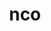 ---
title: "nco"
layout: cache
categories: [package, develop]
meta: {"compilers": ["cce@18.0.0", "gcc@11.4.0", "intel-oneapi-compilers@2025.1.0"], "num_specs": 34, "num_specs_by_stack": {"e4s": 8, "e4s-cray-rhel": 10, "e4s-neoverse-v2": 9, "e4s-oneapi": 7, "root": 34}, "oss": ["rhel8", "ubuntu22.04"], "platforms": ["linux"], "stacks": ["e4s", "e4s-cray-rhel", "e4s-neoverse-v2", "e4s-oneapi", "root"], "targets": ["neoverse_v2", "x86_64_v3"], "versions": ["5.3.3"]}
spec_details: [{"compiler": "gcc@11.4.0", "hash": "2njid45baons4wzysqe4wydac2ray2gp", "os": "ubuntu22.04", "platform": "linux", "size": "-", "stacks": ["e4s-neoverse-v2", "root"], "target": "neoverse_v2", "variants": ["build_system=autotools", "~doc", "+openmp"], "versions": ["5.3.3"]}, {"compiler": "cce@18.0.0", "hash": "2ywzqyxiis7gmoy5orpy6o72cbcusaus", "os": "rhel8", "platform": "linux", "size": "-", "stacks": ["e4s-cray-rhel", "root"], "target": "x86_64_v3", "variants": ["build_system=autotools", "~doc", "+openmp"], "versions": ["5.3.3"]}, {"compiler": "gcc@11.4.0", "hash": "4fpisbtmuaccv5q6iif6v4vcyvc7q475", "os": "ubuntu22.04", "platform": "linux", "size": "-", "stacks": ["e4s", "root"], "target": "x86_64_v3", "variants": ["build_system=autotools", "~doc", "+openmp"], "versions": ["5.3.3"]}, {"compiler": "intel-oneapi-compilers@2025.1.0", "hash": "4revf7mdio4nenc5ns5zzhlabwzg3qyr", "os": "ubuntu22.04", "platform": "linux", "size": "-", "stacks": ["e4s-oneapi", "root"], "target": "x86_64_v3", "variants": ["build_system=autotools", "~doc", "+openmp"], "versions": ["5.3.3"]}, {"compiler": "gcc@11.4.0", "hash": "52d3jyqdgozfq4nkpmkqcoy7zfid7avw", "os": "ubuntu22.04", "platform": "linux", "size": "-", "stacks": ["e4s", "root"], "target": "x86_64_v3", "variants": ["build_system=autotools", "~doc", "+openmp"], "versions": ["5.3.3"]}, {"compiler": "gcc@11.4.0", "hash": "5iik5pjici2rksvw6dlu4dtlyqz6ec7u", "os": "ubuntu22.04", "platform": "linux", "size": "-", "stacks": ["e4s-neoverse-v2", "root"], "target": "neoverse_v2", "variants": ["build_system=autotools", "~doc", "+openmp"], "versions": ["5.3.3"]}, {"compiler": "cce@18.0.0", "hash": "6llv5blof4dhneu4tncdgjnauh3b6tz7", "os": "rhel8", "platform": "linux", "size": "-", "stacks": ["e4s-cray-rhel", "root"], "target": "x86_64_v3", "variants": ["build_system=autotools", "~doc", "+openmp"], "versions": ["5.3.3"]}, {"compiler": "intel-oneapi-compilers@2025.1.0", "hash": "6mozy5qrfwyfcbfwfmvpg7m4k27s3ulv", "os": "ubuntu22.04", "platform": "linux", "size": "-", "stacks": ["e4s-oneapi", "root"], "target": "x86_64_v3", "variants": ["build_system=autotools", "~doc", "+openmp"], "versions": ["5.3.3"]}, {"compiler": "gcc@11.4.0", "hash": "a7i3inloan745vmbsibuezbumu734dhp", "os": "ubuntu22.04", "platform": "linux", "size": "-", "stacks": ["e4s", "root"], "target": "x86_64_v3", "variants": ["build_system=autotools", "~doc", "+openmp"], "versions": ["5.3.3"]}, {"compiler": "gcc@11.4.0", "hash": "aomfe654ndk5mqg66fmizdlv6q5zjvh5", "os": "ubuntu22.04", "platform": "linux", "size": "-", "stacks": ["e4s-neoverse-v2", "root"], "target": "neoverse_v2", "variants": ["build_system=autotools", "~doc", "+openmp"], "versions": ["5.3.3"]}, {"compiler": "intel-oneapi-compilers@2025.1.0", "hash": "bp47iawvuk2hlqykklcflht2bznmkwv4", "os": "ubuntu22.04", "platform": "linux", "size": "-", "stacks": ["e4s-oneapi", "root"], "target": "x86_64_v3", "variants": ["build_system=autotools", "~doc", "+openmp"], "versions": ["5.3.3"]}, {"compiler": "cce@18.0.0", "hash": "cf6vjwmoz77uc7f7lfgb566pr3eqywlj", "os": "rhel8", "platform": "linux", "size": "-", "stacks": ["e4s-cray-rhel", "root"], "target": "x86_64_v3", "variants": ["build_system=autotools", "~doc", "+openmp"], "versions": ["5.3.3"]}, {"compiler": "intel-oneapi-compilers@2025.1.0", "hash": "cld2pq4jefsaxyvjft47n7veytz2ujpv", "os": "ubuntu22.04", "platform": "linux", "size": "-", "stacks": ["e4s-oneapi", "root"], "target": "x86_64_v3", "variants": ["build_system=autotools", "~doc", "+openmp"], "versions": ["5.3.3"]}, {"compiler": "gcc@11.4.0", "hash": "djewivm6sodjdvlzg7tr5r36cfhssqzs", "os": "ubuntu22.04", "platform": "linux", "size": "-", "stacks": ["e4s", "root"], "target": "x86_64_v3", "variants": ["build_system=autotools", "~doc", "+openmp"], "versions": ["5.3.3"]}, {"compiler": "intel-oneapi-compilers@2025.1.0", "hash": "fijqu67bif4jhzn4hi7tvwkzgoq4lilg", "os": "ubuntu22.04", "platform": "linux", "size": "-", "stacks": ["e4s-oneapi", "root"], "target": "x86_64_v3", "variants": ["build_system=autotools", "~doc", "+openmp"], "versions": ["5.3.3"]}, {"compiler": "gcc@11.4.0", "hash": "gb6mrc7lrmb6e4spzrrsw45tns4hevx3", "os": "ubuntu22.04", "platform": "linux", "size": "-", "stacks": ["e4s", "root"], "target": "x86_64_v3", "variants": ["build_system=autotools", "~doc", "+openmp"], "versions": ["5.3.3"]}, {"compiler": "intel-oneapi-compilers@2025.1.0", "hash": "gdvalttpfo72f2wpnyubuovivp3gznni", "os": "ubuntu22.04", "platform": "linux", "size": "-", "stacks": ["e4s-oneapi", "root"], "target": "x86_64_v3", "variants": ["build_system=autotools", "~doc", "+openmp"], "versions": ["5.3.3"]}, {"compiler": "cce@18.0.0", "hash": "gibssm2eyan5nwhdtppruxbutdit4ujn", "os": "rhel8", "platform": "linux", "size": "-", "stacks": ["e4s-cray-rhel", "root"], "target": "x86_64_v3", "variants": ["build_system=autotools", "~doc", "+openmp"], "versions": ["5.3.3"]}, {"compiler": "gcc@11.4.0", "hash": "hntpcc7vkuzfaafeaaslqvy7zfnopalt", "os": "ubuntu22.04", "platform": "linux", "size": "-", "stacks": ["e4s-neoverse-v2", "root"], "target": "neoverse_v2", "variants": ["build_system=autotools", "~doc", "+openmp"], "versions": ["5.3.3"]}, {"compiler": "gcc@11.4.0", "hash": "ima7oubmq3n4s532yke2alx44woe5bao", "os": "ubuntu22.04", "platform": "linux", "size": "-", "stacks": ["e4s-neoverse-v2", "root"], "target": "neoverse_v2", "variants": ["build_system=autotools", "~doc", "+openmp"], "versions": ["5.3.3"]}, {"compiler": "gcc@11.4.0", "hash": "jl4tao3755cir5e6vhi3y4e4ei3dznhh", "os": "ubuntu22.04", "platform": "linux", "size": "-", "stacks": ["e4s-neoverse-v2", "root"], "target": "neoverse_v2", "variants": ["build_system=autotools", "~doc", "+openmp"], "versions": ["5.3.3"]}, {"compiler": "gcc@11.4.0", "hash": "khgwu6cdz7ygidretczssbqdjshfs24x", "os": "ubuntu22.04", "platform": "linux", "size": "-", "stacks": ["e4s", "root"], "target": "x86_64_v3", "variants": ["build_system=autotools", "~doc", "+openmp"], "versions": ["5.3.3"]}, {"compiler": "gcc@11.4.0", "hash": "muxbn6rkzoqgajt5vmu4fdusohvopg4n", "os": "ubuntu22.04", "platform": "linux", "size": "-", "stacks": ["e4s-neoverse-v2", "root"], "target": "neoverse_v2", "variants": ["build_system=autotools", "~doc", "+openmp"], "versions": ["5.3.3"]}, {"compiler": "intel-oneapi-compilers@2025.1.0", "hash": "n3ek3vjt5rvc5vb3bwteol2peqkm64mn", "os": "ubuntu22.04", "platform": "linux", "size": "-", "stacks": ["e4s-oneapi", "root"], "target": "x86_64_v3", "variants": ["build_system=autotools", "~doc", "+openmp"], "versions": ["5.3.3"]}, {"compiler": "cce@18.0.0", "hash": "p2fk773ywvqdue5cf3j343irdtklaty7", "os": "rhel8", "platform": "linux", "size": "-", "stacks": ["e4s-cray-rhel", "root"], "target": "x86_64_v3", "variants": ["build_system=autotools", "~doc", "+openmp"], "versions": ["5.3.3"]}, {"compiler": "gcc@11.4.0", "hash": "pac5nc4ik7hia6ffosn32rojykj4d5tn", "os": "ubuntu22.04", "platform": "linux", "size": "-", "stacks": ["e4s", "root"], "target": "x86_64_v3", "variants": ["build_system=autotools", "~doc", "+openmp"], "versions": ["5.3.3"]}, {"compiler": "gcc@11.4.0", "hash": "qt3r5mn2o3rm4avnwepq3hlrmnfw3ysn", "os": "ubuntu22.04", "platform": "linux", "size": "-", "stacks": ["e4s-neoverse-v2", "root"], "target": "neoverse_v2", "variants": ["build_system=autotools", "~doc", "+openmp"], "versions": ["5.3.3"]}, {"compiler": "cce@18.0.0", "hash": "si53oyrfv7f3zqmgcxbqqmwy4ugw7xa3", "os": "rhel8", "platform": "linux", "size": "-", "stacks": ["e4s-cray-rhel", "root"], "target": "x86_64_v3", "variants": ["build_system=autotools", "~doc", "+openmp"], "versions": ["5.3.3"]}, {"compiler": "cce@18.0.0", "hash": "uf5bb7oz4a4hlkf2wbqbiz6yvlmpstin", "os": "rhel8", "platform": "linux", "size": "-", "stacks": ["e4s-cray-rhel", "root"], "target": "x86_64_v3", "variants": ["build_system=autotools", "~doc", "+openmp"], "versions": ["5.3.3"]}, {"compiler": "cce@18.0.0", "hash": "wdufignc7cnzackclxfozdxaihjojtvg", "os": "rhel8", "platform": "linux", "size": "-", "stacks": ["e4s-cray-rhel", "root"], "target": "x86_64_v3", "variants": ["build_system=autotools", "~doc", "+openmp"], "versions": ["5.3.3"]}, {"compiler": "cce@18.0.0", "hash": "xkmnstd3v4kbte5zl6pjqno724x6kz3g", "os": "rhel8", "platform": "linux", "size": "-", "stacks": ["e4s-cray-rhel", "root"], "target": "x86_64_v3", "variants": ["build_system=autotools", "~doc", "+openmp"], "versions": ["5.3.3"]}, {"compiler": "gcc@11.4.0", "hash": "xkwdn6bbw6qb4cigd2lfjd5rvstijqmf", "os": "ubuntu22.04", "platform": "linux", "size": "-", "stacks": ["e4s", "root"], "target": "x86_64_v3", "variants": ["build_system=autotools", "~doc", "+openmp"], "versions": ["5.3.3"]}, {"compiler": "cce@18.0.0", "hash": "zlm3xhblw5iiikrru7gsqsymhsfhy676", "os": "rhel8", "platform": "linux", "size": "-", "stacks": ["e4s-cray-rhel", "root"], "target": "x86_64_v3", "variants": ["build_system=autotools", "~doc", "+openmp"], "versions": ["5.3.3"]}, {"compiler": "gcc@11.4.0", "hash": "zossi5rjn5vkzi5ag5w756ufppgbsdrn", "os": "ubuntu22.04", "platform": "linux", "size": "-", "stacks": ["e4s-neoverse-v2", "root"], "target": "neoverse_v2", "variants": ["build_system=autotools", "~doc", "+openmp"], "versions": ["5.3.3"]}]
---